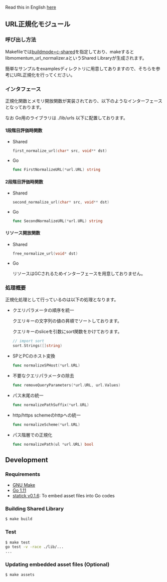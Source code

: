 Read this in English [here](https://github.com/TeamMomentum/bs-url-normalizer/blob/master/README.en.md)

## URL正規化モジュール

### 呼び出し方法

Makefileでは[buildmode=c-shared](https://golang.org/cmd/go/#hdr-Description_of_build_modes)を指定しており、makeするとlibmomentum\_url\_normalizer.aというShared Libraryが生成されます。

簡単なサンプルをexamplesディレクトリに用意してありますので、そちらを参考にURL正規化を行ってください。

### インタフェース

正規化関数とメモリ開放関数が実装されており、以下のようなインターフェースとなっております。

なお Go用のライブラリは ./lib/urls 以下に配置しております。

#### 1段階目評価時関数

* Shared

  ```c
  first_normalize_url(char* src, void** dst)
  ```

* Go

  ```go
  func FirstNormalizeURL(*url.URL) string
  ```

#### 2段階目評価時関数

* Shared

  ```c
  second_normalize_url(char* src, void** dst)
  ```

* Go

  ```go
  func SecondNormalizeURL(*url.URL) string
  ```

#### リソース開放関数

* Shared

  ```c
  free_normalize_url(void* dst)
  ```
* Go

  リソースはGCされるためインターフェースを用意しておりません。

### 処理概要

正規化処理として行っているのは以下の処理となります。

* クエリパラメータの順序を統一

  クエリキーの文字列の値の昇順でソートしております。

  クエリキーのsliceを引数にsort関数をかけております。

  ```go
  // import sort
  sort.Strings([]string)
  ```

* SPとPCのホスト変換

  ```go
  func normalizeSPHost(*url.URL)
  ```

* 不要なクエリパラメータの除去

  ```go
  func removeQueryParameters(*url.URL, url.Values)
  ```

* パス末尾の統一

  ```go
  func normalizePathSuffix(*url.URL)
  ```

* http/https schemeのhttpへの統一

  ```go
  func normalizeScheme(*url.URL)
  ```

* パス階層での正規化

  ```go
  func normalizePath(ul *url.URL) bool
  ```

## Development

### Requirements

- [GNU Make](https://www.gnu.org/software/make/)
- [Go 1.11](https://golang.org)
- [statick v0.1.6](https://github.com/rakyll/statik): To embed asset files into Go codes

### Building Shared Library

```sh
$ make build
```

### Test

```sh
$ make test
go test -v -race ./lib/...
...
```

### Updating embedded asset files (Optional)

```sh
$ make assets
```
